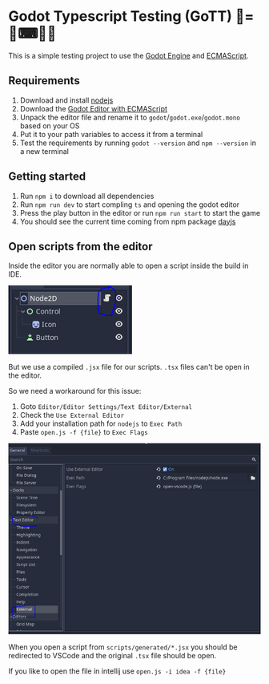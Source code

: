 # Godot Typescript Testing (GoTT) 👼=👾⌨📃🧪

This is a simple testing project to use the [Godot Engine](https://github.com/godotengine/godot) and [ECMAScript](https://github.com/Geequlim/ECMAScript).

## Requirements

1. Download and install [nodejs](https://nodejs.org/de)
2. Download the [Godot Editor with ECMAScript](https://github.com/Geequlim/ECMAScript/releases)
3. Unpack the editor file and rename it to `godot`/`godot.exe`/`godot.mono` based on your OS
4. Put it to your path variables to access it from a terminal
5. Test the requirements by running `godot --version` and `npm --version` in a new terminal

## Getting started

1. Run `npm i` to download all dependencies
2. Run `npm run dev` to start compling `ts` and opening the godot editor
3. Press the play button in the editor or run `npm run start` to start the game
4. You should see the current time coming from npm package [dayjs](https://day.js.org/)

## Open scripts from the editor

Inside the editor you are normally able to open a script inside the build in IDE.

![Open script](docs/open-script.png)

But we use a compiled `.jsx` file for our scripts.
`.tsx` files can't be open in the editor.

So we need a workaround for this issue:

1. Goto `Editor/Editor Settings/Text Editor/External`
2. Check the `Use External Editor`
3. Add your installation path for `nodejs` to `Exec Path`
4. Paste `open.js -f {file}` to `Exec Flags`

![External editor](docs/external-editor.png)

When you open a script from `scripts/generated/*.jsx` you should be redirected to VSCode and the original `.tsx` file should be open.

If you like to open the file in intellij use `open.js -i idea -f {file}`
